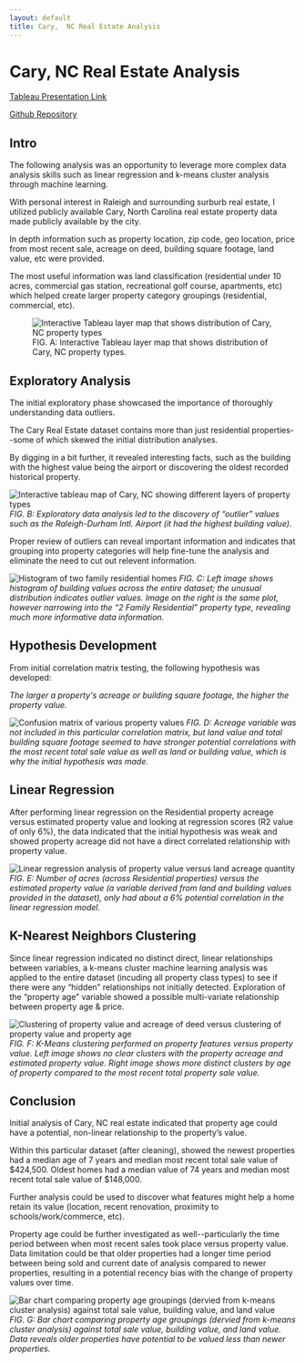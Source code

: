 ```yaml
---
layout: default
title: Cary,  NC Real Estate Analysis
---
```

# Cary, NC Real Estate Analysis

[Tableau Presentation Link](https://public.tableau.com/app/profile/kirsten.currie/viz/CaryNC_PropertyValueAnalysis/CaryProperties?publish=yes)

[Github Repository](https://github.com/kirstencurrie/cf_cary-real-estate)

## Intro

The following analysis was an opportunity to leverage more complex data analysis skills such as linear regression and k-means cluster analysis through machine learning.

With personal interest in Raleigh and surrounding surburb real estate, I utilized publicly available Cary, North Carolina real estate property data made publicly available by the city.

In depth information such as property location, zip code, geo location, price from most recent sale, acreage on deed, building square footage, land
value, etc were provided.

The most useful information was land classification (residential under 10 acres, commercial gas station, recreational golf course, apartments, etc) which helped create larger property category groupings (residential, commercial, etc).


<figure>
  <img src="assets/img/cary_map.png" alt="Interactive Tableau layer map that shows distribution of Cary, NC property types">
  <figcaption>FIG. A: Interactive Tableau layer map that shows distribution of Cary, NC property types.</figcaption>
</figure>


## Exploratory Analysis

The initial exploratory phase showcased the importance of thoroughly understanding data outliers.

The Cary Real Estate dataset contains more than just residential properties--some of which skewed the initial distribution analyses.

By digging in a bit further, it revealed interesting facts, such as the building with the highest value being the airport or discovering the oldest recorded historical property.

![Interactive tableau map of Cary, NC showing different layers of property types](assets/img/cary_oldest.png)
*FIG. B: Exploratory data analysis led to the discovery of “outlier” values such as the Raleigh-Durham Intl.
Airport (it had the highest building value).*

Proper review of outliers can reveal important information and indicates that grouping into property categories will help fine-tune the analysis and
eliminate the need to cut out relevent information.

![Histogram of two family residential homes](assets/img/cary_histo.png)
*FIG. C: Left image shows histogram of building values across the entire dataset; the unusual distribution
indicates outlier values. Image on the right is the same plot, however narrowing into the “2 Family Residential”
property type, revealing much more informative data information.*

## Hypothesis Development

From initial correlation matrix testing, the following hypothesis was developed:

*The larger a property's acreage or building square footage, the higher the property value.*

![Confusion matrix of various property values](assets/img/cary_confusion.png)
*FIG. D: Acreage variable was not included in this particular correlation matrix, but land value and total
building square footage seemed to have stronger potential correlations with the most recent total sale value
as well as land or building value, which is why the initial hypothesis was made.*

## Linear Regression

After performing linear regression on the Residential property acreage versus estimated property value and looking at regression scores (R2 value of only 6%), the data indicated that the initial hypothesis was weak and showed property acreage did not have a direct correlated relationship with property value.

![Linear regression analysis of property value versus land acreage quantity](assets/img/cary_linear.png)
*FIG. E: Number of acres (across Residential properties) versus the estimated property value (a variable derived from land and
building values provided in the dataset), only had about a 6% potential correlation in the linear regression model.*

## K-Nearest Neighbors Clustering

Since linear regression indicated no distinct direct, linear relationships between variables, a k-means cluster machine learning analysis was applied to the entire dataset (incuding all property class types) to see if there were any “hidden” relationships not initially detected. Exploration of the “property age” variable showed a possible multi-variate relationship between property age & price.

![Clustering of property value and acreage of deed versus clustering of property value and property age](assets/img/cary_knearest.png)
*FIG. F: K-Means clustering performed on property features versus property value. Left image shows no clear clusters with the property acreage and estimated property value. Right image shows more distinct clusters by age of property compared to the most recent total property sale value.*

## Conclusion

Initial analysis of Cary, NC real estate indicated that property age could have a potential, non-linear relationship to the property’s value.

Within this particular dataset (after cleaning), showed the newest properties had a median age of 7 years and median most recent total sale value of $424,500. Oldest homes had a median value of 74 years and median most recent total sale value of $148,000. 

Further analysis could be used to discover what features might help a home retain its value (location, recent renovation, proximity to schools/work/commerce, etc).

Property age could be further investigated as well--particularly the time period between when most recent sales took place versus property value. Data limitation could be that older properties had a longer time period between being sold and current date of analysis compared to newer properties, resulting in a potential recency bias with the change of property values over time.

![Bar chart comparing property age groupings (dervied from k-means cluster analysis) against total sale value, building value, and land value](assets/img/cary_clusters.png)
*FIG. G: Bar chart comparing property age groupings (dervied from k-means cluster analysis) against total sale value, building value, and land value. Data reveals older properties have potential to be valued less than newer properties.*
